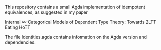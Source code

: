 This repository contains a small Agda implementation
of idempotent equivalences, as suggested in my paper

Internal ∞-Categorical Models of Dependent Type Theory:
Towards 2LTT Eating HoTT

The file Identities.agda contains information on the
Agda version and dependencies.